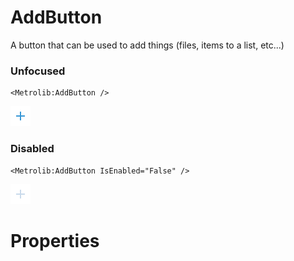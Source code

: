 # AddButton

A button that can be used to add things (files, items to a list, etc...)

### Unfocused

```xaml
<Metrolib:AddButton />
```
![Image of AddButton, Unfocused](Unfocused.png)

### Disabled

```xaml
<Metrolib:AddButton IsEnabled="False" />
```
![Image of AddButton, Disabled](Disabled.png)

# Properties

